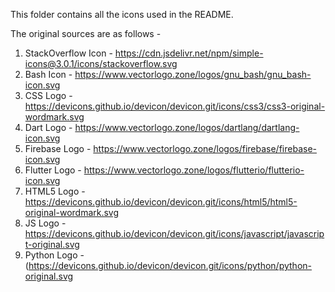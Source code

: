This folder contains all the icons used in the README.

The original sources are as follows -

1. StackOverflow Icon - https://cdn.jsdelivr.net/npm/simple-icons@3.0.1/icons/stackoverflow.svg
2. Bash Icon - https://www.vectorlogo.zone/logos/gnu_bash/gnu_bash-icon.svg
3. CSS Logo - https://devicons.github.io/devicon/devicon.git/icons/css3/css3-original-wordmark.svg
4. Dart Logo - https://www.vectorlogo.zone/logos/dartlang/dartlang-icon.svg
5. Firebase Logo - https://www.vectorlogo.zone/logos/firebase/firebase-icon.svg
6. Flutter Logo - https://www.vectorlogo.zone/logos/flutterio/flutterio-icon.svg
7. HTML5 Logo - https://devicons.github.io/devicon/devicon.git/icons/html5/html5-original-wordmark.svg
8. JS Logo - https://devicons.github.io/devicon/devicon.git/icons/javascript/javascript-original.svg
9. Python Logo - (https://devicons.github.io/devicon/devicon.git/icons/python/python-original.svg
